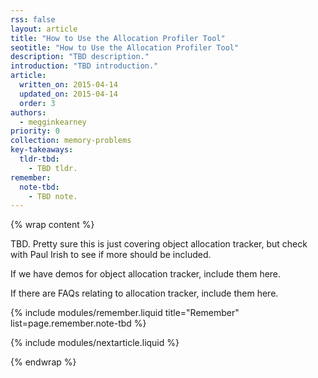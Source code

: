 ```yaml
---
rss: false
layout: article
title: "How to Use the Allocation Profiler Tool"
seotitle: "How to Use the Allocation Profiler Tool"
description: "TBD description."
introduction: "TBD introduction."
article:
  written_on: 2015-04-14
  updated_on: 2015-04-14
  order: 3
authors:
  - megginkearney
priority: 0
collection: memory-problems
key-takeaways:
  tldr-tbd:
    - TBD tldr.
remember:
  note-tbd:
    - TBD note.
---
```

{% wrap content %}

TBD. Pretty sure this is just covering object allocation tracker, but check with Paul Irish
to see if more should be included.

If we have demos for object allocation tracker, include them here.

If there are FAQs relating to allocation tracker, include them here.

{% include modules/remember.liquid title="Remember" list=page.remember.note-tbd %}

{% include modules/nextarticle.liquid %}

{% endwrap %}
